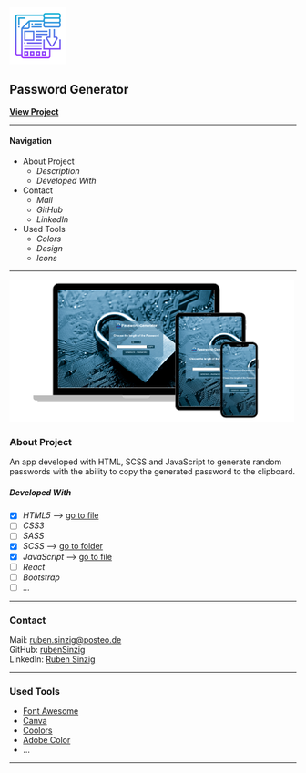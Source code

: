 ![File Icon](src/images/readme-icon.png)

## Password Generator

**[View Project](https://rubensinzig.github.io/password-generator/)**

---

#### Navigation

- About Project
  - _Description_
  - _Developed With_
- Contact
  - _Mail_
  - _GitHub_
  - _LinkedIn_
- Used Tools
  - _Colors_
  - _Design_
  - _Icons_

---

[![Screenshot from Project](src/images/project-screenshot.png)](https://rubensinzig.github.io/password-generator/)

### About Project

An app developed with HTML, SCSS and JavaScript to generate random passwords with the ability to copy the generated password to the clipboard.

##### Developed With

- [x] _HTML5_ --> [go to file](https://github.com/rubenSinzig/password-generator/blob/main/src/index.html)
- [ ] _CSS3_
- [ ] _SASS_
- [x] _SCSS_ --> [go to folder](https://github.com/rubenSinzig/password-generator/tree/main/src/scss)
- [x] _JavaScript_ --> [go to file](https://github.com/rubenSinzig/password-generator/blob/main/src/scripts/index.js)
- [ ] _React_
- [ ] _Bootstrap_
- [ ] _..._

---

### Contact

Mail: <ruben.sinzig@posteo.de><br>
GitHub: [rubenSinzig](https://github.com/rubenSinzig)<br>
LinkedIn: [Ruben Sinzig](#)

---

### Used Tools

- [Font Awesome](https://fontawesome.com/)
- [Canva](https://www.canva.com/)
- [Coolors](https://coolors.co/)
- [Adobe Color](https://color.adobe.com/de/create/color-wheel)
- ...

---
